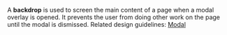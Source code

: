 A **backdrop** is used to screen the main content of a page when a modal overlay is opened. It prevents the user from doing other work on the page until the modal is dismissed. Related design guidelines: [Modal](/design-guidelines/usage-and-behavior/modal)
